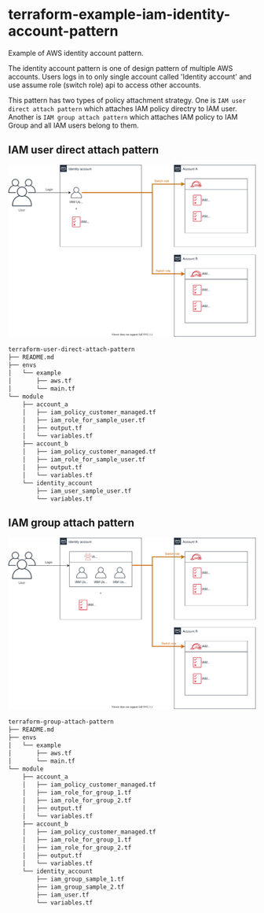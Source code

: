 # terraform-example-iam-identity-account-pattern
Example of AWS identity account pattern.

The identity account pattern is one of design pattern of multiple AWS accounts. Users logs in to only single account called 'Identity account' and use assume role (switch role) api to access other accounts.

This pattern has two types of policy attachment strategy. One is `IAM user direct attach pattern` which attaches IAM policy directry to IAM user. Another is `IAM group attach pattern` which attaches IAM policy to IAM Group and all IAM users belong to them.

## IAM user direct attach pattern
![IAM user direct attach pattern](./doc/architecture-iam-user-direct-attach-pattern.drawio.svg)

```
terraform-user-direct-attach-pattern
├── README.md
├── envs
│   └── example
│       ├── aws.tf
│       └── main.tf
└── module
    ├── account_a
    │   ├── iam_policy_customer_managed.tf
    │   ├── iam_role_for_sample_user.tf
    │   ├── output.tf
    │   └── variables.tf
    ├── account_b
    │   ├── iam_policy_customer_managed.tf
    │   ├── iam_role_for_sample_user.tf
    │   ├── output.tf
    │   └── variables.tf
    └── identity_account
        ├── iam_user_sample_user.tf
        └── variables.tf
```

## IAM group attach pattern
![IAM group attach pattern](./doc/architecture-iam-group-attach-pattern.drawio.svg)

```
terraform-group-attach-pattern
├── README.md
├── envs
│   └── example
│       ├── aws.tf
│       └── main.tf
└── module
    ├── account_a
    │   ├── iam_policy_customer_managed.tf
    │   ├── iam_role_for_group_1.tf
    │   ├── iam_role_for_group_2.tf
    │   ├── output.tf
    │   └── variables.tf
    ├── account_b
    │   ├── iam_policy_customer_managed.tf
    │   ├── iam_role_for_group_1.tf
    │   ├── iam_role_for_group_2.tf
    │   ├── output.tf
    │   └── variables.tf
    └── identity_account
        ├── iam_group_sample_1.tf
        ├── iam_group_sample_2.tf
        ├── iam_user.tf
        └── variables.tf
```
